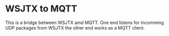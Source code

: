 # WSJTX to MQTT

This is a bridge between WSJTX amd MQTT.
One end listens for incomming UDP packages from WSJTX
the other end works as a MQTT client.